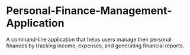 # Personal-Finance-Management-Application
A command-line application that helps users manage their personal finances by tracking income, expenses, and generating financial reports.
